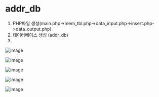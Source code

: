 # addr_db
1. PHP파일 생성(main.php->mem_tbl.php->data_input.php->insert.php->data_output.php)
2. 데이터베이스 생성 (addr_db)
3.  

![image](https://user-images.githubusercontent.com/102715143/170618591-840d7bd5-3ed8-4356-b65f-a066b59e4536.png)

![image](https://user-images.githubusercontent.com/102715143/170618609-631c629c-ab69-48f7-bff9-5e61daed3587.png)

![image](https://user-images.githubusercontent.com/102715143/170618633-0fc347ea-fda4-4e2d-85a7-fc360b9f689e.png)

![image](https://user-images.githubusercontent.com/102715143/170618650-1b7a9e53-f75d-4096-9a3b-717e8ecdaf97.png)

![image](https://user-images.githubusercontent.com/102715143/170618681-6c7b8f35-0ab2-410c-9701-4d6e0ae0aa43.png)
